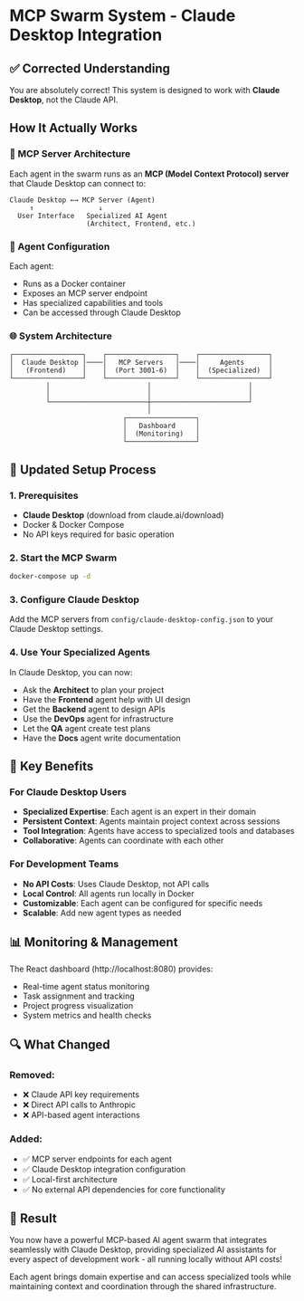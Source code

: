 # MCP Swarm System - Claude Desktop Integration

## ✅ Corrected Understanding

You are absolutely correct! This system is designed to work with **Claude Desktop**, not the Claude API.

## How It Actually Works

### 🎯 MCP Server Architecture
Each agent in the swarm runs as an **MCP (Model Context Protocol) server** that Claude Desktop can connect to:

```
Claude Desktop ←→ MCP Server (Agent)
     ↑                ↓
  User Interface   Specialized AI Agent
                   (Architect, Frontend, etc.)
```

### 🔧 Agent Configuration
Each agent:
- Runs as a Docker container
- Exposes an MCP server endpoint
- Has specialized capabilities and tools
- Can be accessed through Claude Desktop

### 🌐 System Architecture
```
┌─────────────────┐    ┌─────────────────┐    ┌─────────────────┐
│  Claude Desktop │────│   MCP Servers   │────│     Agents      │
│   (Frontend)    │    │  (Port 3001-6)  │    │  (Specialized)  │
└─────────────────┘    └─────────────────┘    └─────────────────┘
         │                        │                        │
         │                        │                        │
         └────────────────────────┼────────────────────────┘
                                  │
                            ┌─────────────────┐
                            │   Dashboard     │
                            │  (Monitoring)   │
                            └─────────────────┘
```

## 🚀 Updated Setup Process

### 1. Prerequisites
- **Claude Desktop** (download from claude.ai/download)
- Docker & Docker Compose
- No API keys required for basic operation

### 2. Start the MCP Swarm
```bash
docker-compose up -d
```

### 3. Configure Claude Desktop
Add the MCP servers from `config/claude-desktop-config.json` to your Claude Desktop settings.

### 4. Use Your Specialized Agents
In Claude Desktop, you can now:
- Ask the **Architect** to plan your project
- Have the **Frontend** agent help with UI design
- Get the **Backend** agent to design APIs
- Use the **DevOps** agent for infrastructure
- Let the **QA** agent create test plans
- Have the **Docs** agent write documentation

## 🎯 Key Benefits

### For Claude Desktop Users
- **Specialized Expertise**: Each agent is an expert in their domain
- **Persistent Context**: Agents maintain project context across sessions
- **Tool Integration**: Agents have access to specialized tools and databases
- **Collaborative**: Agents can coordinate with each other

### For Development Teams
- **No API Costs**: Uses Claude Desktop, not API calls
- **Local Control**: All agents run locally in Docker
- **Customizable**: Each agent can be configured for specific needs
- **Scalable**: Add new agent types as needed

## 📊 Monitoring & Management

The React dashboard (http://localhost:8080) provides:
- Real-time agent status monitoring
- Task assignment and tracking
- Project progress visualization
- System metrics and health checks

## 🔍 What Changed

### Removed:
- ❌ Claude API key requirements
- ❌ Direct API calls to Anthropic
- ❌ API-based agent interactions

### Added:
- ✅ MCP server endpoints for each agent
- ✅ Claude Desktop integration configuration
- ✅ Local-first architecture
- ✅ No external API dependencies for core functionality

## 🎉 Result

You now have a powerful MCP-based AI agent swarm that integrates seamlessly with Claude Desktop, providing specialized AI assistants for every aspect of development work - all running locally without API costs!

Each agent brings domain expertise and can access specialized tools while maintaining context and coordination through the shared infrastructure.
